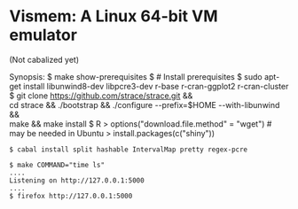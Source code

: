 # Vismem: A Linux 64-bit VM emulator

(Not cabalized yet)

Synopsis:
    $ make show-prerequisites
	$ # Install prerequisites
    $ sudo apt-get install  libunwind8-dev libpcre3-dev r-base r-cran-ggplot2 r-cran-cluster
	$ git clone https://github.com/strace/strace.git && \
	     cd strace && ./bootstrap && ./configure --prefix=$HOME --with-libunwind && \
	     make && make install
    $ R
    > options("download.file.method" = "wget") # may be needed in Ubuntu
	> install.packages(c("shiny"))

    $ cabal install split hashable IntervalMap pretty regex-pcre

    $ make COMMAND="time ls"
	....
    Listening on http://127.0.0.1:5000
	....
	$ firefox http://127.0.0.1:5000

